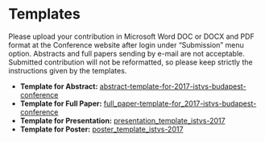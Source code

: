 # Templates

Please upload your contribution in Microsoft Word DOC or DOCX and PDF format at the Conference website after login under “Submission” menu option. Abstracts and full papers sending by e-mail are not acceptable. Submitted contribution will not be reformatted, so please keep strictly the instructions given by the templates.

* **Template for Abstract:** [abstract-template-for-2017-istvs-budapest-conference](http://istvs2017.hu/wp-content/uploads/2016/08/Abstract-Template-for-2017-ISTVS-Budapest-Conference.docx)
* **Template for Full Paper:** [full\_paper-template-for\_2017-istvs-budapest-conference](http://istvs2017.hu/wp-content/uploads/2016/08/Full\_Paper-Template-for\_2017-ISTVS-Budapest-Conference.docx)
* **Template for Presentation:** [presentation\_template\_istvs-2017](http://istvs2017.hu/wp-content/uploads/2016/08/presentation\_template\_ISTVS\_2017.pptx)
* **Template for Poster:** [poster\_template\_istvs-2017](http://istvs2017.hu/wp-content/uploads/2016/08/poster\_template\_ISTVS\_2017.pptx)
